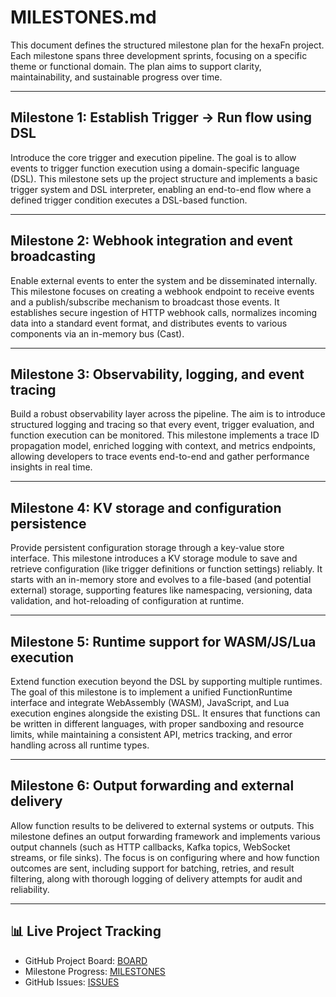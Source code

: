 <!--
SPDX-FileCopyrightText: 2025 Hüsamettin Arabacı
SPDX-License-Identifier: MIT
-->

# MILESTONES.md

This document defines the structured milestone plan for the hexaFn project. Each milestone spans three development sprints, focusing on a specific theme or functional domain. The plan aims to support clarity, maintainability, and sustainable progress over time.

---

## Milestone 1: Establish Trigger → Run flow using DSL  

Introduce the core trigger and execution pipeline. The goal is to allow events to trigger function execution using a domain-specific language (DSL). This milestone sets up the project structure and implements a basic trigger system and DSL interpreter, enabling an end-to-end flow where a defined trigger condition executes a DSL-based function.

---

## Milestone 2: Webhook integration and event broadcasting  

Enable external events to enter the system and be disseminated internally. This milestone focuses on creating a webhook endpoint to receive events and a publish/subscribe mechanism to broadcast those events. It establishes secure ingestion of HTTP webhook calls, normalizes incoming data into a standard event format, and distributes events to various components via an in-memory bus (Cast).

---

## Milestone 3: Observability, logging, and event tracing  

Build a robust observability layer across the pipeline. The aim is to introduce structured logging and tracing so that every event, trigger evaluation, and function execution can be monitored. This milestone implements a trace ID propagation model, enriched logging with context, and metrics endpoints, allowing developers to trace events end-to-end and gather performance insights in real time.

---

## Milestone 4: KV storage and configuration persistence  

Provide persistent configuration storage through a key-value store interface. This milestone introduces a KV storage module to save and retrieve configuration (like trigger definitions or function settings) reliably. It starts with an in-memory store and evolves to a file-based (and potential external) storage, supporting features like namespacing, versioning, data validation, and hot-reloading of configuration at runtime.

---

## Milestone 5: Runtime support for WASM/JS/Lua execution  

Extend function execution beyond the DSL by supporting multiple runtimes. The goal of this milestone is to implement a unified FunctionRuntime interface and integrate WebAssembly (WASM), JavaScript, and Lua execution engines alongside the existing DSL. It ensures that functions can be written in different languages, with proper sandboxing and resource limits, while maintaining a consistent API, metrics tracking, and error handling across all runtime types.

---

## Milestone 6: Output forwarding and external delivery  

Allow function results to be delivered to external systems or outputs. This milestone defines an output forwarding framework and implements various output channels (such as HTTP callbacks, Kafka topics, WebSocket streams, or file sinks). The focus is on configuring where and how function outcomes are sent, including support for batching, retries, and result filtering, along with thorough logging of delivery attempts for audit and reliability.

---

## 📊 Live Project Tracking

- GitHub Project Board: [BOARD](https://github.com/orgs/hTuneSys/projects/15/views/1)
- Milestone Progress: [MILESTONES](https://github.com/hTuneSys/hexaFn/milestones)
- GitHub Issues: [ISSUES](https://github.com/hTuneSys/hexaFn/issues)